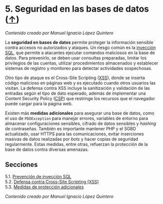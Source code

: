 # 5. Seguridad en las bases de datos ([↑](../README.md))

_Contenido creado por Manuel Ignacio López Quintero_

La **seguridad en bases de datos** permite proteger la información sensible contra accesos no autorizados y ataques. Un riesgo común es la [inyección SQL](https://en.wikipedia.org/wiki/SQL_injection), que permite a atacantes ejecutar comandos maliciosos en la base de datos. Para prevenirlo, se deben usar consultas preparadas, limitar los privilegios de las cuentas, utilizar procedimientos almacenados y establecer sistemas de registro y monitoreo para detectar actividades sospechosas.

Otro tipo de ataque es el Cross-Site Scripting ([XSS](https://en.wikipedia.org/wiki/Cross-site_scripting)), donde se inserta código malicioso en páginas web y es ejecutado cuando otros usuarios las visitan. La defensa contra XSS incluye la sanitización y validación de las entradas según el tipo de dato esperado, además de implementar una Content Security Policy ([CSP](https://en.wikipedia.org/wiki/Content_Security_Policy)) que restringe los recursos que el navegador puede cargar para la página web.

Existen más **medidas adicionales** para asegurar una base de datos, como el uso de `PDOException` para manejar errores, variables de entorno para almacenar configuraciones sensibles, cifrado de datos sensibles y _hashing_ de contraseñas. También es importante mantener PHP y el SGBD actualizado, usar HTTPS para las comunicaciones, evitar inserciones masivas de datos realizadas por _bots_ y hacer copias de seguridad regularmente. Estas medidas, entre otras, refuerzan la protección de la base de datos contra diversas amenazas.

## Secciones

5.1. [Prevención de inyección SQL](5.1.md)<br />
5.2. [Defensa contra Cross-Site Scripting (XSS)](5.2.md)<br />
5.3. [Medidas de protección adicionales](5.3.md)

_Contenido creado por Manuel Ignacio López Quintero_

